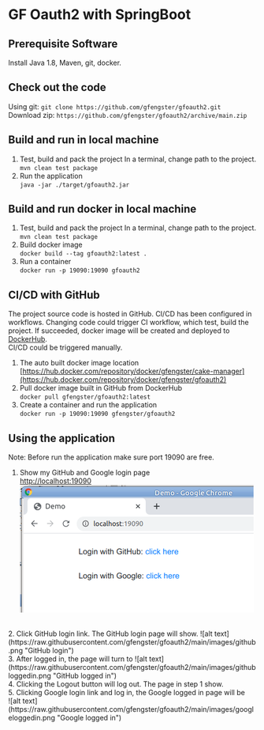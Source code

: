 # GF Oauth2 with SpringBoot
## Prerequisite Software
 Install Java 1.8, Maven, git, docker.
 
## Check out the code 
 Using git: `git clone https://github.com/gfengster/gfoauth2.git`<br>
 Download zip: `https://github.com/gfengster/gfoauth2/archive/main.zip`

## Build and run in local machine
1. Test, build and pack the project
In a terminal, change path to the project.<br>
 `mvn clean test package`
2. Run the application<br>
`java -jar ./target/gfoauth2.jar`

## Build and run docker in local machine
1. Test, build and pack the project
In a terminal, change path to the project.<br>
 `mvn clean test package`
2. Build docker image<br>
`docker build --tag gfoauth2:latest .`
3. Run a container<br>
`docker run -p 19090:19090 gfoauth2` 

## CI/CD with GitHub
The project source code is hosted in GitHub. CI/CD has been configured in workflows.
Changing code could trigger CI workflow, which test, build the project. If succeeded, docker image will be created and deployed to [DockerHub](https://hub.docker.com).<br>
CI/CD could be triggered manually.
1. The auto built docker image location<br>
[https://hub.docker.com/repository/docker/gfengster/cake-manager](https://hub.docker.com/repository/docker/gfengster/gfoauth2)
2. Pull docker image built in GitHub from DockerHub<br>
`docker pull gfengster/gfoauth2:latest`
3. Create a container and run the application<br>
`docker run -p 19090:19090 gfengster/gfoauth2`

## Using the application
Note: Before run the application make sure port 19090 are free.
1. Show my GitHub and Google login page<br>
[http://localhost:19090](http://localhost:19090)<br>
![alt text](https://raw.githubusercontent.com/gfengster/gfoauth2/main/images/login.png "My Login page")
<br>
2. Click GitHub login link. The GitHub login page will show.
![alt text](https://raw.githubusercontent.com/gfengster/gfoauth2/main/images/github.png "GitHub login")
<br>
3. After logged in, the page will turn to 
![alt text](https://raw.githubusercontent.com/gfengster/gfoauth2/main/images/githubloggedin.png "GitHub logged in")
<br>
4. Clicking the Logout button will log out. The page in step 1 show.
<br>
5. Clicking Google login link and log in, the Google logged in page will be<br>
![alt text](https://raw.githubusercontent.com/gfengster/gfoauth2/main/images/googleloggedin.png "Google logged in")


